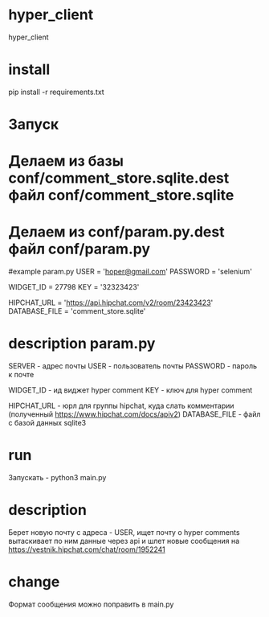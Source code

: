 # hyper_client
hyper_client

# install
pip install -r requirements.txt

# Запуск
# Делаем из базы conf/comment_store.sqlite.dest файл conf/comment_store.sqlite
# Делаем из conf/param.py.dest файл conf/param.py

#example param.py
USER = 'hoper@gmail.com'
PASSWORD = 'selenium'

WIDGET_ID = 27798
KEY = '32323423'

HIPCHAT_URL = 'https://api.hipchat.com/v2/room/23423423'
DATABASE_FILE = 'comment_store.sqlite'

# description param.py

SERVER - адрес почты
USER - пользователь почты
PASSWORD - пароль к почте

WIDGET_ID - ид виджет hyper comment
KEY - ключ для hyper comment

HIPCHAT_URL - юрл для группы hipchat, куда слать комментарии (полученный https://www.hipchat.com/docs/apiv2)
DATABASE_FILE - файл с базой данных sqlite3


# run
Запускать - python3 main.py

# description
Берет новую почту с адреса - USER,
ищет почту о hyper comments
вытаскивает по ним данные через api
и шлет новые сообщения 
на https://vestnik.hipchat.com/chat/room/1952241


# change

Формат сообщения можно поправить в main.py
